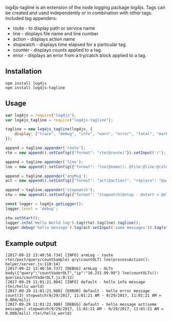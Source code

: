 

log4js-tagline is an extension of the node logging package log4js. Tags can be created and used independently or in combination with other tags.
Included tag appenders:

* route - to display path or service name
* line - displays file name and line number
* action - displays action name
* stopwatch - displays time elapsed for a particular tag.
* counter - displays counts applied to a tag.
* error - displays an error from a try/catch block applied to a tag.

Installation
---------
```
npm install log4js
npm install log4js-tagline
```

Usage
---------
```js
var log4js = require("log4js"),
var log4js_tagline = require("log4js-tagline");

tagline = new log4js_tagline(log4js, {
    display: ["trace", "debug", "info", "warn", "error", "fatal", "mark"]
});

append = tagline.appender('route');
rte = new append().setConfig({"format": "rte(@route)"}).setInput('/');

append = tagline.appender('line');
lne = new append().setConfig({"format": "lne(@name(): @file:@line:@column)"});

append = tagline.appender('anyMsg');
act = new append().setConfig({"format": "act(@action)", "replace": "@action"});

append = tagline.appender('stopwatch');
stw = new append().setConfig({"format": "stopwatch(@stop - @start = @elapsed/mili)"});

const logger = log4js.getLogger();
logger.level = 'debug';

stw.setStart();
logger.info('Hello World log').tag(rte).tag(lne).tagline();
logger.debug('hello message').tag(act.setInput('some messages')).tag(stw.setStop()).tag(rte).tagline();
```

Example output
---------
```
[2017-09-22 13:40:56.734] [INFO] armLog - route rte(/post/query/countSample) qry(countOLT) lne(processAction(): helper/server.js:110:14)
[2017-09-22 13:40:56.737] [DEBUG] armLog - OLTs body({"query":"countVaderOLT","ip":"10.231.99.99"} lne(countOLTs(): queries/countVaderOLT.js:9:12)
[2017-09-29 11:01:21.984] [INFO] default - hello info message rte(/hello_world)
[2017-09-29 11:01:21.988] [ERROR] default - hello error message count(3) stopwatch(9/29/2017, 11:01:21 AM - 9/29/2017, 11:01:21 AM = 0.004/mili)
[2017-09-29 11:01:21.988] [DEBUG] default - hello message act(some messages) stopwatch(9/29/2017, 11:01:21 AM - 9/29/2017, 11:01:21 AM = 0.008/mili) rte(/hello_world)
```
